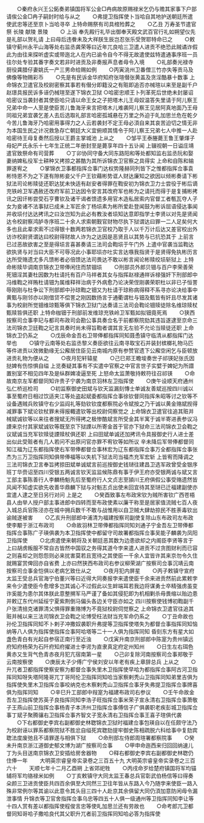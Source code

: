 <!-- { "loadSidebar": true } -->
　　○秦府永兴王公鉐奏弟镇国将军公金□冉病故原赐禄米乞仍与赡其家事下户部请俟公金□冉子嗣封时给与从之
　　○弗提卫指挥使卜当哈自其地护送朝廷所遣使武忠等还至京卜当哈寻卒  上特命赐祭有司具棺殓葬之
　　○乙丑  万寿圣节遣官祭  长陵  献陵  景陵
　　○  上诣  奉先殿行礼毕出御奉天殿文武百官行礼如朔望仪先是礼部以贺礼请  上曰母后违餋未及大祥朕生辰岂忍张乐受贺耶特命已之
　　○敕镇守蓟州永平山海等处右监丞龚荣等曰近年兀良哈三卫遣人进贡不绝恐此贼谲诈假此为由往来探听虚实或带迤北人在内已谕令自今不得无故遣使兹特遣通事序班一员往尔处专验其番字奏文若非时进贡及非奏报声息者毋令入境
　　○礼部奏光禄寺厨役龚腊仔妻姚氏一产三男命给赐如例
　　○丙寅洮州卫番僧三竹亦失等贡马及佛像等物赐彩币
　　○先是有民诉金华府知府张瑄僣张黄盖及贪淫酷暴十数事  上命锦衣卫遣官及校尉密察其事若有僣分即籍没之有赃即追否亦械瑄以来至是副千户赵璟具报民诉多诬仍械瑄至遂下锦衣卫狱
○哈密忠顺王卜列革死后世绝未封屡诏哈密议当袭封者其使臣哈只请以命王女之子把塔木儿王母奴温答失里请于阿儿察王兄弟中命一人至是使臣苦儿鲁海牙来言把塔木儿难袭阿儿察王见居阿真地面乃王母同祖兄弟宜袭乞差人去后选取礼部言哈密孤城悬在万里之外迫于癿加思兰危在乾夕今苦儿鲁海牙乃哈密用事得力之人云若袭封不定王母必湏自来其哀苦迫切之情无非为本国生民之计况救急存亡朝廷大义宜俯顺其情令于阿儿察王兄弟七人中推一人赴哈密待王母复奏然后授以王爵主掌城池  上从之　　
○邹平王泰塍薨王鲁王肇煇子母妃严氏永乐十七年生正统二年册封至是薨享年四十五讣闻  上辍视朝一日谥庄靖遣官致祭命有司营葬
　　○丁卯协同守备大同东路阳和等处都知监右监丞阮和娶妻纳婢私役军士耕种又拷掠之甚酷为其所诉锦衣卫官察之具得实  上命和自陈和输罪遂宥之
　　○掌锦衣卫事都指挥佥事门达权势隆赫同列皆下之惟都指挥佥事袁彬恃恩不为之下遂有隙彬妾父千户王钦藉彬势诓人财达廉知之欲因以倾彬奏请下彬狱法司论彬赎徒还职达犹未快适有赵安者得罪在鞫安初为锦衣卫力士尝役于彬后谪充铁岭卫军遇赦还改府军前卫达因令安言其改府军也彬为之请托而得于是复捕彬拷讯之因讦彬尝受石亨曹钦及诸干谒者馈遗多用官木造私居索内官督工者甎瓦夺人子女为妾诸不法事狱已成未上军匠余丁杨埙素为彬所爱赴登闻鼓为彬诉屈语侵达事闻并收埙付达达拷讯之曰汝岂知为此必有教汝者埙知达意即指学士李贤以对先是贤闻达令校尉察鸿胪寺序班二十余人求索朝觐官财物尽执下狱谓达曰罪一二人足矣何大多也且此辈求索不过得银十数两若锦衣卫官校乃取于人以千万计后达又差官校出外访诈校尉贤谓达曰校尉得财故人诈为之达因是恶贤且以其势与已抗恐其于  上前言已过恶故欲害之至是得埙言喜甚奏请三法司会鞫埙于午门外  上遣中官袭当监鞫达欲执贤与对当曰大臣不可辱况此小事耶埙亦吐实言达嗾我指贤于是贤得免执彬历言达所受赂遗尤多凡馈彬者必倍馈达法司畏达不敢以彬言闻论彬赎绞埙斩狱上  上特命彬赎毕调南京锦衣卫带俸闲住而禁锢埙
　　○刑部员外郎贝钿与百户李荣善荣死钿淫其妻杜因数为杜请托有百户马祥者其女与指挥赵禄通祥诉禄强奸下刑部郎中冯维鞫之祥贿杜请钿为属维释祥治病于外病愈乃论决荣侄刚袭荣职杜以非已子恒詈辱刚刚与杜争讼下刑部郎中孙琼鞫之钿又为杜请于琼称病得释不系寻亦论决给事中黄甄与刚邻亦以刚借贷不偿詈之刚因数扬言于通衢谓杜与钿及甄皆有奸且尽发其诸事为校尉所觉钿维琼甄等俱下锦衣卫狱门达奏请三法司会鞫论钿赎徒除名维琼赎杖甄赎笞俱还职  上特命枷钿于刑部前发维琼充铁岭卫军甄如拟钿竟死焉
　　○狭西按察司佥事李玘与都司布政司会勘公事具奏佥名于前都察院劾其违旨遂逮至京命三法司锦衣卫廷鞫之玘言具奏时尚未得旨鞫者谓其言无左验不允论当赎徒还职  上命锦衣卫仍系之
　　○戊辰命金吾右卫带俸都指挥同知聂恿镇守临清从都指挥门达举也
　　○镇守云南等处右监丞黎义奏臣欲往云南寻取宝石并装封槟榔礼物马匹等件进贡以效微勤缘无公廨居住臣见云南城内原有参赞官遗下公廨空闲乞与臣顿放进贡礼物为便从之
　　○夜月犯轩辕星
　　○己巳郑王瞻埈奏世子祁锳妃张氏因挞婢有伤惊惧自缢  上览奏疑其事有不实遣中官察之中官言世子实嬖于婢妃为所譛置别室不相见四年及是纵群婢凌逼至死  上怒命太监萧敬持敕符往召祁锳
　　○命故南京左军都督同知许贵子宁袭为南京羽林左卫指挥使
　　○庚午设顺天府通州弘仁桥巡检司
　　○初监察御史田斌与钦天监漏刻慱士单诚友善斌巡按四川诚以事至蜀府日相过饮适夹江等处盗起斌委都指挥佥事徐钦督同指挥朱昭等讨之钦等不设备遇贼兵败镇守右少监阎礼等劾钦钦度都察院必令斌按之乃干诚以黄金赂斌觊得减罪事下斌论钦杖罪未得报輙遣钦等出校尉伺察觉之  上命锦衣卫遣官往追其赃并械斌诚钦等以来往者搜斌无所得拷之极惨酷斌言所受金其半寓于诚半寄进表参议冯諲来京付其家斌诚钦等既至京下狱諲以所寄金首于官亦下狱命三法司锦衣卫会鞫之议斌诚当充军钦赎徒諲赎杖俱还职  上曰田斌单诚还加拷讯令具报御史行人进士差出似此受赃者有几人若问不出原问官亦罪不宥钦等如所议  辛未降后军带俸都督同知江福为辽东都指挥使右军带俸都督佥事林宏为辽东都指挥佥事万全都指挥佥事张杰为三万卫指挥同知俱带俸福等以失机下狱法司当福杰充军宏斩  上皆宥而降调之  三法司锦衣卫言奉旨拷掠田斌单诚斌言前巡按御史钱琎往建昌卫选军政曾受金银序班丁华赍诏至四川受银五两诚言钦天监监候陈鼎有事于伊王府亦受银两诚与斌又言工部主事陈善行人李麟杨魁先后至蜀府行人文贞志至頴川王府俱假公事受赂遗然皆风闻不知虚实欲先收善华鼎麟下狱与对魁志贞出使未回宜待其至琎已迁福建副使亦宜遣人逮之至日另行对问  上是之
　　○癸酉致事左布政宋钦为贼所害钦广西苍梧县人由举人授户部主事进郎中四转而至布政使素以廉干称至是居家值流贼七百人夜入城总兵官陈泾亦在城中拥兵数千不敢与战惟用以自卫贼大肆劫掠民不胜荼毒钦出谕贼遂被害
　　○乙亥升刑部郎中浦清为福建按察司副使复除山东布政司左布政使李颙于浙江布政司
　　○命故羽林卫带俸都指挥同知刘通子宁金吾左卫带俸都指挥佥事陈广子瑛俱袭为本卫指挥使中都留守司故署都指挥佥事吴能子麟袭为凤阳卫指挥使
　　○北虏遣使来朝将及关朝廷恶其数为边患欲却之内阁臣李贤等言于  上曰胡虏叛服不常自古皆然中国驭之务得其道今孛来遣人进贡不过贪图财利而已容之则喜却之则怨怨则必来扰害莫若且宽待之其使臣一千余人宜皆许其来京勿令久住就赐宴赏俾回亦自省费  上亦曰然狭西布政司右参议柳荣湖广按察司佥事沉靖云南按察司佥事金恺俱以老病乞致仕从之
　　○夜月犯内屏星
　　○丙子敕镇守宣府太监王受总兵官海宁伯董兴等曰近得大同奏报孛来遣使臣千余来进贡然前此累敕孛来令少遣使臣今愈增多岂其诚心不过假此以生衅端耳若我边将谋勇士卒精强虏虽变诈奚能为患尔其体朕此意整搠军马严谨了备如其侵犯即为机相剿杀毋畏缩以贻边患并敕辽东代州延绥宁夏紫荆倒马偏头各边关守臣亦如之  四川按察使钱博初鞫副千户张清掊克诸罪清父惧得罪重赂博为不竟狱校尉伺觉察之  上命锦衣卫遣官往追其赃并械以来三法司锦衣卫会鞫之论博受枉法财当充军命仍系之
　　○丁丑命故也孙伦卫指挥同知不卜剌子冲撒奴袭职升弗提等卫指挥使塔失为都督佥事指挥同知恼纳等八人俱为指挥使指挥佥事阿哈塔等二十一人俱为指挥同知  昏刻东方有星大如盏色青白有光起自参宿正南行至近浊
　　○戊寅升南京刑部郎中陈寔为贵州镇远府知府杨荣为石阡府知府擢进士李谔为直隶真定府定州知州
　　○日生左右珥色黄赤又生背气色青赤夜月犯亢宿南第一星
　　○己卯复除河南按察司佥事郑敬于云南按察使
　　○庚辰太子少傅广宁侯刘安以年老有疾上章辞总兵  上从之
　　○升兀者卫都指挥使察安察为都督佥事失里木卫指挥使早哈为都指挥佥事阿古河卫指挥同知呀失塔阿隆哥兀丁哥阿伦卫指挥同知哈当家察剌秃山卫指挥同知弟里吉俱为指挥使失里木卫指挥佥事咬纳克也木察剌秃山卫指挥佥事牙失弗提卫指挥佥事牌喜俱为指挥同知
　　○辛巳升工部郎中叚寔为福建布政司右参议
　　○壬午命故金吾左卫指挥使苏英子良指挥同知李浩子旺指挥佥事米荣子宣永清右卫指挥佥事萧敬子王燕山前卫指挥佥事杨青子本济州卫指挥佥事傅信子广俱袭职老疾彭城卫指挥佥事丁斌子聚腾骧右卫指挥佥事齐智文子宽永清右卫指挥佥事王喜子瑄俱代袭
　　○下右都御史李宾右副都御史林聦锦衣卫狱时福建佥事包瑛自以在任颇守法乃为校尉诬以罪系都察院狱不胜忿自缢死宾聦劾提牢御史陈相疏脱六科给事中复劾宾聦法度废弛且不请罪遂与相俱下狱
　　○命刑部左侍郎周瑄署都察院事
　　○癸未升南京浙江道御史郁文博为湖广按察司佥事
　　○甲申命迤西来归回回纳速儿丁为头目送南京锦衣卫安插给房舍器物
　　○释右都御史李宾右副都御史林聦仍住俸一年
　　大明英宗睿皇帝实录卷之三百五十九
大明英宗睿皇帝实录卷之三百六十
　　天顺七年十二月乙酉朔  上省郊祀牲
　　○丙戌命岁给楚府镇国将军均锚辅将军均铬禄米如例
　　○丁亥敕镇守大同太监王春总兵官彰武伯杨信等曰得奏朵颜三卫进贡使臣共四百余俱至大同然三卫往年皆从东路入今乃随孛来使臣一路入殊非常例尔等其谕以此意令其头目三四十人赴京其余俱留大同仍湏加意防闲毋令漏泄事情  升锦衣等卫官舍指挥佥事乌忠等四五十人俱一级通州等卫指挥同知李让等十四人赏有差以都指挥使程俊言忠等使癿加思兰还有劳故也
　　○命考郎兀卫都督同知哥哈子撒哈良代其父职升兀者前卫指挥同知哈必答为指挥使
